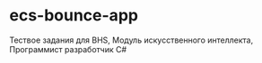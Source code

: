 # ecs-bounce-app
Тествое задания для BHS, Модуль искусственного интеллекта, Программист разработчик C#
